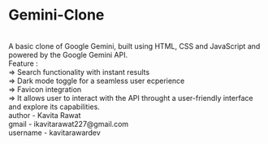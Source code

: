 # Gemini-Clone
<br>
A basic clone of Google Gemini, built using HTML, CSS and JavaScript and powered by the Google Gemini API.
<br>
Feature :
<br>
=> Search functionality with instant results
<br>
=> Dark mode toggle for a seamless user ecperience
<br>
=> Favicon integration
<br>
=> It allows user  to interact with the API throught a user-friendly interface and explore its capabilities.
<br>
author - Kavita Rawat
<br>
gmail - ikavitarawat227@gmail.com
<br>
username - kavitarawardev